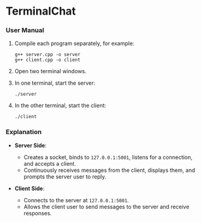 # TerminalChat

### User Manual

1. Compile each program separately, for example:
   ```
   g++ server.cpp -o server
   g++ client.cpp -o client
   ```

2. Open two terminal windows.
   
3. In one terminal, start the server:
   ```
   ./server
   ```

4. In the other terminal, start the client:
   ```
   ./client
   ```

### Explanation

- **Server Side**:
  - Creates a socket, binds to `127.0.0.1:5001`, listens for a connection, and accepts a client.
  - Continuously receives messages from the client, displays them, and prompts the server user to reply.
  
- **Client Side**:
  - Connects to the server at `127.0.0.1:5001`.
  - Allows the client user to send messages to the server and receive responses.

